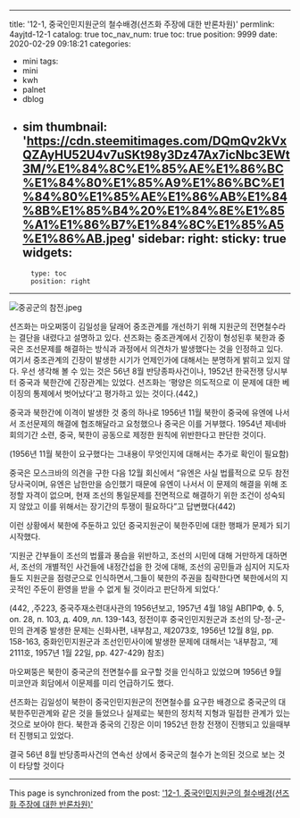 
---
title: '12-1, 중국인민지원군의 철수배경(션즈화 주장에 대한 반론차원)'
permlink: 4ayjtd-12-1
catalog: true
toc_nav_num: true
toc: true
position: 9999
date: 2020-02-29 09:18:21
categories:
- mini
tags:
- mini
- kwh
- palnet
- dblog
- sim
thumbnail: 'https://cdn.steemitimages.com/DQmQv2kVxQZAyHU52U4v7uSKt98y3Dz47Ax7icNbc3EWt3M/%E1%84%8C%E1%85%AE%E1%86%BC%E1%84%80%E1%85%A9%E1%86%BC%E1%84%80%E1%85%AE%E1%86%AB%E1%84%8B%E1%85%B4%20%E1%84%8E%E1%85%A1%E1%86%B7%E1%84%8C%E1%85%A5%E1%86%AB.jpeg'
sidebar:
    right:
        sticky: true
widgets:
    -
        type: toc
        position: right
---


![중공군의 참전.jpeg](https://cdn.steemitimages.com/DQmQv2kVxQZAyHU52U4v7uSKt98y3Dz47Ax7icNbc3EWt3M/%E1%84%8C%E1%85%AE%E1%86%BC%E1%84%80%E1%85%A9%E1%86%BC%E1%84%80%E1%85%AE%E1%86%AB%E1%84%8B%E1%85%B4%20%E1%84%8E%E1%85%A1%E1%86%B7%E1%84%8C%E1%85%A5%E1%86%AB.jpeg)




션즈화는 마오쩌뚱이 김일성을 달래어 중조관계를 개선하기 위해 지원군의 전면철수라는 결단을 내렸다고 설명하고 있다. 션즈화는 중조관계에서 긴장이 형성된후 북한과 중국은 조선문제를 해결하는 방식과 과정에서 의견차가 발생했다는 것을 인정하고 있다. 여기서 중조관계의 긴장이 발생한 시기가 언제인가에 대해서는 분명하게 밝히고 있지 않다. 우선 생각해 볼 수 있는 것은 56년 8월 반당종파사건이나, 1952년 한국전쟁 당시부터 중국과 북한간에 긴장관계는 있었다. 션즈화는 ‘평양은 의도적으로 이 문제에 대한 베이징의 통제에서 벗어났다’고 평가하고 있는 것이다.(442,)

중국과 북한간에 이격이 발생한 것 중의 하나로 1956년 11월 북한이 중국에 유엔에 나서서 조선문제의 해결에 협조해달라고 요청했으나 중국은 이를 거부했다. 1954년 제네바회의기간 소련, 중국, 북한이 공동으로 제정한 원칙에 위반한다고 판단한 것이다.

(1956년 11월 북한이 요구했다는 그내용이 무엇인지에 대해서는 추가로 확인이 필요함) 

중국은 모스크바의 의견을 구한 다음 12월 회신에서 “유엔은 사실 법률적으로 모두 참전당사국이며, 유엔은 남한만을 승인했기 때문에 유엔이 나서서 이 문제의 해결을 위해 조정할 자격이 없으며, 현재 조선의 통일문제를 전면적으로 해결하기 위한 조건이 성숙되지 않았고 이를 위해서는 장기간의 투쟁이 필요하다”고 답변했다(442)

이런 상황에서 북한에 주둔하고 있던 중국지원군이 북한주민에 대한 행패가 문제가 되기 시작했다. 

‘지원군 간부들이 조선의 법률과 풍습을 위반하고, 조선의 시민에 대해 거만하게 대하면서, 조선의 개별적인 사건들에 내정간섭을 한 것에 대해, 조선의 공민들과 심지어 지도자들도 지원군을 점령군으로 인식하면서,그들이 북한의 주권을 침략한다면 북한에서의 지곳적인 주둔이 환영을 받을 수 없게 될 것이라고 판단하게 되었다.’

(442, ,주223, 중국주재소련대사관의 1956년보고, 1957년 4월 18일 АВПРФ, ф. 5, оп. 28, п. 103, д. 409, лл. 139-143, 정전이후 중국인민지원군과 조선의 당-정-군-민의 관계중 발생한 문제는 신화사편, 내부참고, 제2073호, 1956년 12월 8일, pp. 158-163, 중화인민지원군과 조선인민사이에 발생한 문제에 대해서는 ‘내부참고, ‘제2111호, 1957년 1월 22일, pp. 427-429) 참조)

마오쩌뚱은 북한이 중국군의 전면철수를 요구할 것을 인식하고 있었으며 1956년 9월 미코얀과 회담에서 이문제를 미리 언급하기도 했다. 

션즈화는 김일성이 북한이 중국인민지원군의 전면철수를 요구한 배경으로 중국군의 대북한주민관계와 같은 것을 들었으나 실제로는 북한의 정치적 지형과 밀접한 관계가 있는 것으로 보아야 한다. 북한과 중국의 긴장은 이미 1952년 한창 전쟁이 진행되고 있을때부터 진행되고 있었다. 

결국 56년 8월 반당종파사건의 연속선 상에서 중국군의 철수가 논의된 것으로 보는 것이 타당할 것이다

- - -

This page is synchronized from the post: ['12-1, 중국인민지원군의 철수배경(션즈화 주장에 대한 반론차원)'](https://steemit.com/@wisdomandjustice/4ayjtd-12-1)
